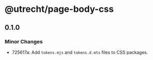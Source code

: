 # @utrecht/page-body-css

## 0.1.0

### Minor Changes

- 725617a: Add `tokens.mjs` and `tokens.d.mts` files to CSS packages.

